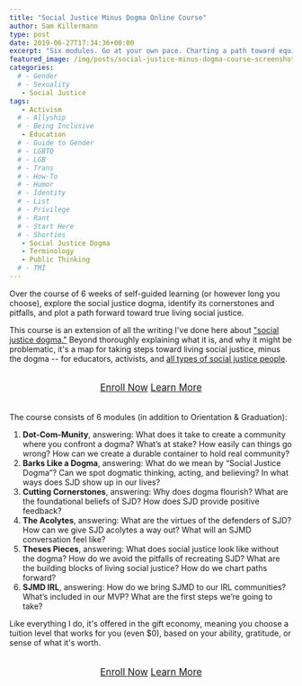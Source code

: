 ```yaml
---
title: "Social Justice Minus Dogma Online Course"
author: Sam Killermann
type: post
date: 2019-06-27T17:34:36+00:00
excerpt: "Six modules. Go at your own pace. Charting a path toward equity, living social justice."
featured_image: /img/posts/social-justice-minus-dogma-course-screenshot.jpg
categories: 
  # - Gender
  # - Sexuality
   - Social Justice
tags:
   - Activism
  # - Allyship
  # - Being Inclusive
   - Education
  # - Guide to Gender
  # - LGBTQ
  # - LGB
  # - Trans
  # - How-To
  # - Humor
  # - Identity
  # - List 
  # - Privilege
  # - Rant
  # - Start Here
  # - Shorties
   - Social Justice Dogma
   - Terminology
   - Public Thinking
  # - TMI
---
```


Over the course of 6 weeks of self-guided learning (or however long you choose), explore the social justice dogma, identify its cornerstones and pitfalls, and plot a path forward toward true living social justice.

This course is an extension of all the writing I've done here about ["social justice dogma."](/tags/social-justice-dogma/) Beyond thoroughly explaining what it is, and why it might be problematic, it's a map for taking steps toward living social justice, minus the dogma -- for educators, activists, and [all types of social justice people](/2018/03/taxonomy-social-justice-people/).

<div class="button-stack" style="margin: 2em auto; text-align: center; font-size: 1.2em;">
<a class="button" href="https://gum.co/sjmdcourse?wanted=true" target="_blank" rel="noopener noreferrer">Enroll Now</a> <a class="button button-alt" href="https://course.sjmd.space" target="_blank" rel="noopener noreferrer">Learn More</a></div>

The course consists of 6 modules (in addition to Orientation & Graduation):

1. **Dot-Com-Munity**, answering: What does it take to create a community where you confront a dogma? What’s at stake? How easily can things go wrong? How can we create a durable container to hold real community?
2. **Barks Like a Dogma**, answering: What do we mean by “Social Justice Dogma”? Can we spot dogmatic thinking, acting, and believing? In what ways does SJD show up in our lives?
3. **Cutting Cornerstones**, answering: Why does dogma flourish? What are the foundational beliefs of SJD? How does SJD provide positive feedback?
4. **The Acolytes**, answering: What are the virtues of the defenders of SJD? How can we give SJD acolytes a way out? What will an SJMD conversation feel like?
5. **Theses Pieces**, answering: What does social justice look like without the dogma? How do we avoid the pitfalls of recreating SJD? What are the building blocks of living social justice? How do we chart paths forward?
6. **SJMD IRL**, answering: How do we bring SJMD to our IRL communities? What’s included in our MVP? What are the first steps we’re going to take?

Like everything I do, it's offered in the gift economy, meaning you choose a tuition level that works for you (even $0), based on your ability, gratitude, or sense of what it's worth.

<div class="button-stack" style="margin: 2em auto; text-align: center; font-size: 1.2em;">
<a class="button" href="https://gum.co/sjmdcourse?wanted=true" target="_blank" rel="noopener noreferrer">Enroll Now</a> <a class="button button-alt" href="https://course.sjmd.space" target="_blank" rel="noopener noreferrer">Learn More</a></div>